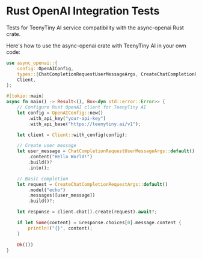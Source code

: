 # Rust OpenAI Integration Tests

Tests for TeenyTiny AI service compatibility with the async-openai Rust crate.

Here's how to use the async-openai crate with TeenyTiny AI in your own code:

```rust
use async_openai::{
    config::OpenAIConfig,
    types::{ChatCompletionRequestUserMessageArgs, CreateChatCompletionRequestArgs},
    Client,
};

#[tokio::main]
async fn main() -> Result<(), Box<dyn std::error::Error>> {
    // Configure Rust OpenAI client for TeenyTiny AI
    let config = OpenAIConfig::new()
        .with_api_key("your-api-key")
        .with_api_base("https://teenytiny.ai/v1");

    let client = Client::with_config(config);

    // Create user message
    let user_message = ChatCompletionRequestUserMessageArgs::default()
        .content("Hello World!")
        .build()?
        .into();

    // Basic completion
    let request = CreateChatCompletionRequestArgs::default()
        .model("echo")
        .messages([user_message])
        .build()?;

    let response = client.chat().create(request).await?;

    if let Some(content) = &response.choices[0].message.content {
        println!("{}", content);
    }

    Ok(())
}
```
